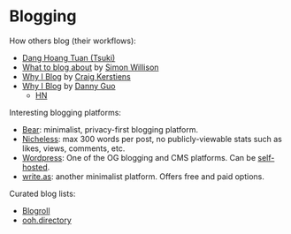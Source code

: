 # Blogging

How others blog (their workflows):

- [Dang Hoang Tuan (Tsuki)](https://tsk.bearblog.dev/the-tools-i-use-to-write-blogs/)
- [What to blog about](https://simonwillison.net/2022/Nov/6/what-to-blog-about/)
  by [Simon Willison](https://simonwillison.net/)
- [Why I Blog](https://www.craigkerstiens.com/2013/03/31/why-i-blog/) by
  [Craig Kerstiens](https://www.craigkerstiens.com/)
- [Why I Blog](https://www.dannyguo.com/blog/why-i-blog) by
  [Danny Guo](https://www.dannyguo.com/)
  - [HN](https://news.ycombinator.com/item?id=35467361)

Interesting blogging platforms:

- [Bear](https://bearblog.dev/): minimalist, privacy-first blogging platform.
- [Nicheless](https://nicheless.blog/): max 300 words per post, no
  publicly-viewable stats such as likes, views, comments, etc.
- [Wordpress](https://wordpress.com/): One of the OG blogging and CMS platforms.
  Can be [self-hosted](https://wordpress.org).
- [write.as](https://write.as/): another minimalist platform. Offers free and
  paid options.

Curated blog lists:

- [Blogroll](https://blogroll.org/)
- [ooh.directory](https://ooh.directory/)
